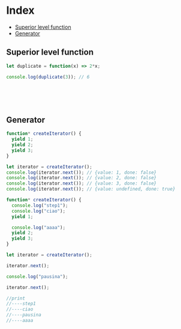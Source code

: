# Index

- [Superior level function](#Superior-level-function)
- [Generator](#Generator)

## Superior level function

```javascript
let duplicate = function(x) => 2*x;

console.log(duplicate(3)); // 6
```

<!------------------------------------------------------------------------------------------------------------------>
<!-----------------------------------------------> </br></br></br> <!----------------------------------------------->
<!------------------------------------------------------------------------------------------------------------------>

## Generator

```javascript
function* createIterator() {
  yield 1;
  yield 2;
  yield 3;
}

let iterator = createIterator();
console.log(iterator.next()); // {value: 1, done: false}
console.log(iterator.next()); // {value: 2, done: false}
console.log(iterator.next()); // {value: 3, done: false}
console.log(iterator.next()); // {value: undefined, done: true}
```

```javascript
function* createIterator() {
  console.log("step1");
  console.log("ciao");
  yield 1;

  console.log("aaaa");
  yield 2;
  yield 3;
}

let iterator = createIterator();

iterator.next();

console.log("pausina");

iterator.next();

//print
//----step1
//----ciao
//----pausina
//----aaaa
```
